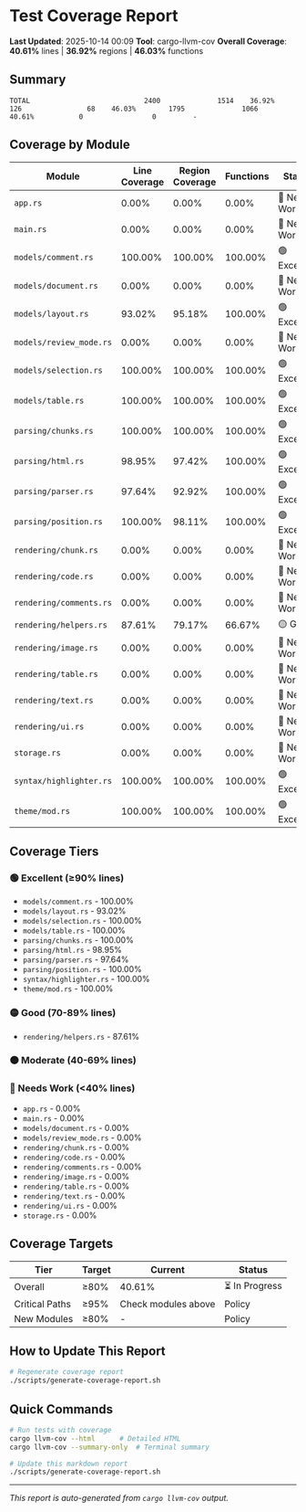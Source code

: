 # Test Coverage Report

**Last Updated**: 2025-10-14 00:09
**Tool**: cargo-llvm-cov
**Overall Coverage**: **40.61%** lines | **36.92%** regions | **46.03%** functions

## Summary

```
TOTAL                            2400              1514    36.92%         126                68    46.03%        1795              1066    40.61%           0                 0         -
```

## Coverage by Module

| Module | Line Coverage | Region Coverage | Functions | Status |
|--------|--------------|-----------------|-----------|--------|
| `app.rs` | 0.00% | 0.00% | 0.00% | 🔴 Needs Work |
| `main.rs` | 0.00% | 0.00% | 0.00% | 🔴 Needs Work |
| `models/comment.rs` | 100.00% | 100.00% | 100.00% | 🟢 Excellent |
| `models/document.rs` | 0.00% | 0.00% | 0.00% | 🔴 Needs Work |
| `models/layout.rs` | 93.02% | 95.18% | 100.00% | 🟢 Excellent |
| `models/review_mode.rs` | 0.00% | 0.00% | 0.00% | 🔴 Needs Work |
| `models/selection.rs` | 100.00% | 100.00% | 100.00% | 🟢 Excellent |
| `models/table.rs` | 100.00% | 100.00% | 100.00% | 🟢 Excellent |
| `parsing/chunks.rs` | 100.00% | 100.00% | 100.00% | 🟢 Excellent |
| `parsing/html.rs` | 98.95% | 97.42% | 100.00% | 🟢 Excellent |
| `parsing/parser.rs` | 97.64% | 92.92% | 100.00% | 🟢 Excellent |
| `parsing/position.rs` | 100.00% | 98.11% | 100.00% | 🟢 Excellent |
| `rendering/chunk.rs` | 0.00% | 0.00% | 0.00% | 🔴 Needs Work |
| `rendering/code.rs` | 0.00% | 0.00% | 0.00% | 🔴 Needs Work |
| `rendering/comments.rs` | 0.00% | 0.00% | 0.00% | 🔴 Needs Work |
| `rendering/helpers.rs` | 87.61% | 79.17% | 66.67% | 🟡 Good |
| `rendering/image.rs` | 0.00% | 0.00% | 0.00% | 🔴 Needs Work |
| `rendering/table.rs` | 0.00% | 0.00% | 0.00% | 🔴 Needs Work |
| `rendering/text.rs` | 0.00% | 0.00% | 0.00% | 🔴 Needs Work |
| `rendering/ui.rs` | 0.00% | 0.00% | 0.00% | 🔴 Needs Work |
| `storage.rs` | 0.00% | 0.00% | 0.00% | 🔴 Needs Work |
| `syntax/highlighter.rs` | 100.00% | 100.00% | 100.00% | 🟢 Excellent |
| `theme/mod.rs` | 100.00% | 100.00% | 100.00% | 🟢 Excellent |

## Coverage Tiers

### 🟢 Excellent (≥90% lines)
- `models/comment.rs` - 100.00%
- `models/layout.rs` - 93.02%
- `models/selection.rs` - 100.00%
- `models/table.rs` - 100.00%
- `parsing/chunks.rs` - 100.00%
- `parsing/html.rs` - 98.95%
- `parsing/parser.rs` - 97.64%
- `parsing/position.rs` - 100.00%
- `syntax/highlighter.rs` - 100.00%
- `theme/mod.rs` - 100.00%

### 🟡 Good (70-89% lines)
- `rendering/helpers.rs` - 87.61%

### 🟠 Moderate (40-69% lines)

### 🔴 Needs Work (<40% lines)
- `app.rs` - 0.00%
- `main.rs` - 0.00%
- `models/document.rs` - 0.00%
- `models/review_mode.rs` - 0.00%
- `rendering/chunk.rs` - 0.00%
- `rendering/code.rs` - 0.00%
- `rendering/comments.rs` - 0.00%
- `rendering/image.rs` - 0.00%
- `rendering/table.rs` - 0.00%
- `rendering/text.rs` - 0.00%
- `rendering/ui.rs` - 0.00%
- `storage.rs` - 0.00%

## Coverage Targets

| Tier | Target | Current | Status |
|------|--------|---------|--------|
| Overall | ≥80% | 40.61% | ⏳ In Progress |
| Critical Paths | ≥95% | Check modules above | Policy |
| New Modules | ≥80% | - | Policy |

## How to Update This Report

```bash
# Regenerate coverage report
./scripts/generate-coverage-report.sh
```

## Quick Commands

```bash
# Run tests with coverage
cargo llvm-cov --html      # Detailed HTML
cargo llvm-cov --summary-only  # Terminal summary

# Update this markdown report
./scripts/generate-coverage-report.sh
```

---

*This report is auto-generated from `cargo llvm-cov` output.*

